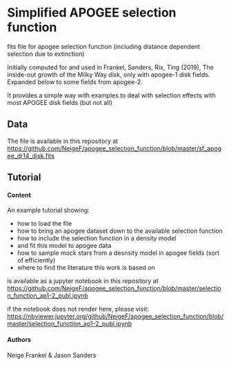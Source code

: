 # Simplified APOGEE selection function
fits file for apogee selection function (including distance dependent selection due to extinction)

Initially computed for and used in Frankel, Sanders, Rix, Ting (2019), The inside-out growth of the Milky Way disk, only with apogee-1 disk fields. Expanded below to some fields from apogee-2.

It provides a simple way with examples to deal with selection effects with most APOGEE disk fields (but not all)

## Data
The file is available in this repository at  <br />
https://github.com/NeigeF/apogee_selection_function/blob/master/sf_apogee_dr14_disk.fits

## Tutorial

#### Content
An example tutorial showing:
- how to load the file
- how to bring an apogee dataset down to the available selection function
- how to include the selection function in a density model
- and fit this model to apogee data
- how to sample mock stars from a desnsity model in apogee fields (sort of efficiently)
- where to find the literature this work is based on

is available as a jupyter notebook in this repository at  <br />
https://github.com/NeigeF/apogee_selection_function/blob/master/selection_function_ap1-2_publ.ipynb

if the notebook does not render here, please visit:  <br />
https://nbviewer.jupyter.org/github/NeigeF/apogee_selection_function/blob/master/selection_function_ap1-2_publ.ipynb

#### Authors
Neige Frankel & Jason Sanders


